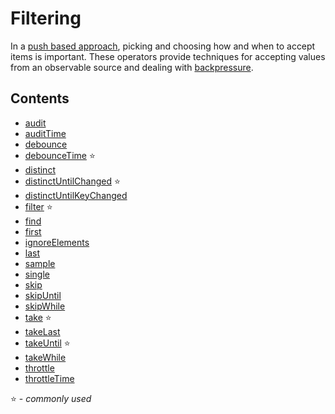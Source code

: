 # Filtering

In a [push based approach](http://reactivex.io/rxjs/manual/overview.html#pull-versus-push), picking and choosing how and when to accept items is important. These operators provide techniques for accepting values from an observable source and dealing with [backpressure](https://github.com/Reactive-Extensions/RxJS/blob/master/doc/gettingstarted/backpressure.md).

## Contents

* [audit](audit.md)
* [auditTime](audittime.md)
* [debounce](debounce.md)
* [debounceTime](debouncetime.md) :star:
* [distinct](distinct.md)
* [distinctUntilChanged](distinctuntilchanged.md) :star:
* [distinctUntilKeyChanged](distinctuntilkeychanged.md)
* [filter](filter.md) :star:
* [find](find.md)
* [first](first.md)
* [ignoreElements](ignoreelements.md)
* [last](last.md)
* [sample](sample.md)
* [single](single.md)
* [skip](skip.md)
* [skipUntil](skipuntil.md)
* [skipWhile](skipwhile.md)
* [take](take.md) :star:
* [takeLast](takelast.md)
* [takeUntil](takeuntil.md) :star:
* [takeWhile](takewhile.md)
* [throttle](throttle.md)
* [throttleTime](throttletime.md)

:star: - _commonly used_

